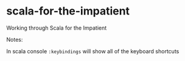 scala-for-the-impatient
=======================

Working through Scala for the Impatient

Notes:

In scala console ```:keybindings``` will show all of the keyboard shortcuts
